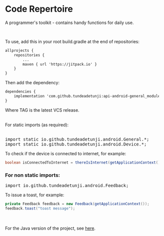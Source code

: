 # Code Repertoire
A programmer's toolkit - contains handy functions for daily use.

<br />


To use, add this in your root build.gradle at the end of repositories:

```html
allprojects {
	repositories {
		...
		maven { url 'https://jitpack.io' }
	}
}
```

Then add the dependency:

```html
dependencies {
	implementation 'com.github.tundeadetunji:api-android-general_module:TAG'
}
```
Where TAG is the latest VCS release.

<br />
For static imports (as required):
<br />
<br />
<pre>
import static io.github.tundeadetunji.android.General.*;
import static io.github.tundeadetunji.android.Device.*;
</pre>

To check if the device is connected to internet, for example:
```java
boolean isConnectedToInternet = thereIsInternet(getApplicationContext());
```

<h3>For non static imports:</h3>
<pre>
import io.github.tundeadetunji.android.Feedback;
</pre>

To issue a toast, for example:
```java
private Feedback feedback = new Feedback(getApplicationContext());
feedback.toast("toast message");
```

<br />
<br />
For the Java version of the project, see <a href="https://github.com/tundeadetunji/api-java-code" target="_blank">here</a>.
